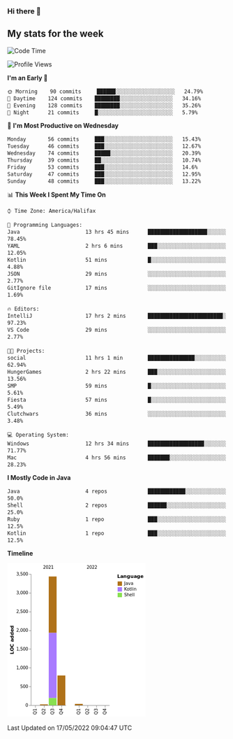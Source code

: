 ### Hi there 👋

## My stats for the week
<!--START_SECTION:waka-->
![Code Time](http://img.shields.io/badge/Code%20Time-202%20hrs%2015%20mins-blue)

![Profile Views](http://img.shields.io/badge/Profile%20Views-1-blue)

**I'm an Early 🐤** 

```text
🌞 Morning    90 commits     ██████░░░░░░░░░░░░░░░░░░░   24.79% 
🌆 Daytime    124 commits    ████████░░░░░░░░░░░░░░░░░   34.16% 
🌃 Evening    128 commits    ████████░░░░░░░░░░░░░░░░░   35.26% 
🌙 Night      21 commits     █░░░░░░░░░░░░░░░░░░░░░░░░   5.79%

```
📅 **I'm Most Productive on Wednesday** 

```text
Monday       56 commits     ███░░░░░░░░░░░░░░░░░░░░░░   15.43% 
Tuesday      46 commits     ███░░░░░░░░░░░░░░░░░░░░░░   12.67% 
Wednesday    74 commits     █████░░░░░░░░░░░░░░░░░░░░   20.39% 
Thursday     39 commits     ██░░░░░░░░░░░░░░░░░░░░░░░   10.74% 
Friday       53 commits     ███░░░░░░░░░░░░░░░░░░░░░░   14.6% 
Saturday     47 commits     ███░░░░░░░░░░░░░░░░░░░░░░   12.95% 
Sunday       48 commits     ███░░░░░░░░░░░░░░░░░░░░░░   13.22%

```


📊 **This Week I Spent My Time On** 

```text
⌚︎ Time Zone: America/Halifax

💬 Programming Languages: 
Java                     13 hrs 45 mins      ███████████████████░░░░░░   78.45% 
YAML                     2 hrs 6 mins        ███░░░░░░░░░░░░░░░░░░░░░░   12.05% 
Kotlin                   51 mins             █░░░░░░░░░░░░░░░░░░░░░░░░   4.88% 
JSON                     29 mins             ░░░░░░░░░░░░░░░░░░░░░░░░░   2.77% 
GitIgnore file           17 mins             ░░░░░░░░░░░░░░░░░░░░░░░░░   1.69%

🔥 Editors: 
IntelliJ                 17 hrs 2 mins       ████████████████████████░   97.23% 
VS Code                  29 mins             ░░░░░░░░░░░░░░░░░░░░░░░░░   2.77%

🐱‍💻 Projects: 
social                   11 hrs 1 min        ███████████████░░░░░░░░░░   62.94% 
HungerGames              2 hrs 22 mins       ███░░░░░░░░░░░░░░░░░░░░░░   13.56% 
SMP                      59 mins             █░░░░░░░░░░░░░░░░░░░░░░░░   5.61% 
Fiesta                   57 mins             █░░░░░░░░░░░░░░░░░░░░░░░░   5.49% 
Clutchwars               36 mins             ░░░░░░░░░░░░░░░░░░░░░░░░░   3.48%

💻 Operating System: 
Windows                  12 hrs 34 mins      ██████████████████░░░░░░░   71.77% 
Mac                      4 hrs 56 mins       ███████░░░░░░░░░░░░░░░░░░   28.23%

```

**I Mostly Code in Java** 

```text
Java                     4 repos             ████████████░░░░░░░░░░░░░   50.0% 
Shell                    2 repos             ██████░░░░░░░░░░░░░░░░░░░   25.0% 
Ruby                     1 repo              ███░░░░░░░░░░░░░░░░░░░░░░   12.5% 
Kotlin                   1 repo              ███░░░░░░░░░░░░░░░░░░░░░░   12.5%

```


**Timeline**

![Chart not found](https://raw.githubusercontent.com/lyndseyy/lyndseyy/main/charts/bar_graph.png) 


 Last Updated on 17/05/2022 09:04:47 UTC
<!--END_SECTION:waka-->